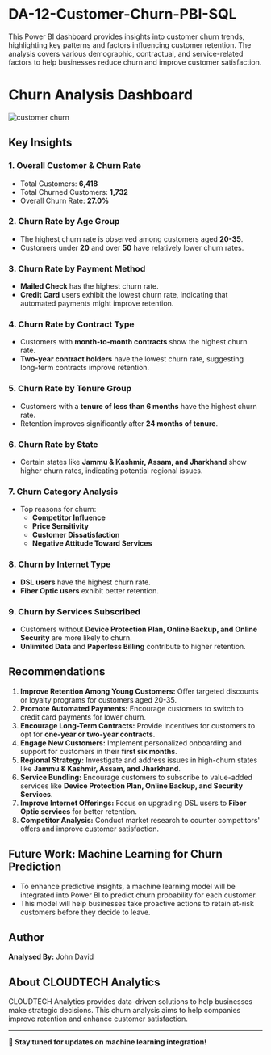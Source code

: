 # DA-12-Customer-Churn-PBI-SQL
This Power BI dashboard provides insights into customer churn trends, highlighting key patterns and factors influencing customer retention. The analysis covers various demographic, contractual, and service-related factors to help businesses reduce churn and improve customer satisfaction.

# Churn Analysis Dashboard

![customer churn](https://github.com/user-attachments/assets/bbb135f6-c0d2-46e7-90a4-cc90bdb3bc17)

## Key Insights

### 1. **Overall Customer & Churn Rate**
- Total Customers: **6,418**
- Total Churned Customers: **1,732**
- Overall Churn Rate: **27.0%**

### 2. **Churn Rate by Age Group**
- The highest churn rate is observed among customers aged **20-35**.
- Customers under **20** and over **50** have relatively lower churn rates.

### 3. **Churn Rate by Payment Method**
- **Mailed Check** has the highest churn rate.
- **Credit Card** users exhibit the lowest churn rate, indicating that automated payments might improve retention.

### 4. **Churn Rate by Contract Type**
- Customers with **month-to-month contracts** show the highest churn rate.
- **Two-year contract holders** have the lowest churn rate, suggesting long-term contracts improve retention.

### 5. **Churn Rate by Tenure Group**
- Customers with a **tenure of less than 6 months** have the highest churn rate.
- Retention improves significantly after **24 months of tenure**.

### 6. **Churn Rate by State**
- Certain states like **Jammu & Kashmir, Assam, and Jharkhand** show higher churn rates, indicating potential regional issues.

### 7. **Churn Category Analysis**
- Top reasons for churn:
  - **Competitor Influence**
  - **Price Sensitivity**
  - **Customer Dissatisfaction**
  - **Negative Attitude Toward Services**

### 8. **Churn by Internet Type**
- **DSL users** have the highest churn rate.
- **Fiber Optic users** exhibit better retention.

### 9. **Churn by Services Subscribed**
- Customers without **Device Protection Plan, Online Backup, and Online Security** are more likely to churn.
- **Unlimited Data** and **Paperless Billing** contribute to higher retention.

## Recommendations
1. **Improve Retention Among Young Customers:** Offer targeted discounts or loyalty programs for customers aged 20-35.
2. **Promote Automated Payments:** Encourage customers to switch to credit card payments for lower churn.
3. **Encourage Long-Term Contracts:** Provide incentives for customers to opt for **one-year or two-year contracts**.
4. **Engage New Customers:** Implement personalized onboarding and support for customers in their **first six months**.
5. **Regional Strategy:** Investigate and address issues in high-churn states like **Jammu & Kashmir, Assam, and Jharkhand**.
6. **Service Bundling:** Encourage customers to subscribe to value-added services like **Device Protection Plan, Online Backup, and Security Services**.
7. **Improve Internet Offerings:** Focus on upgrading DSL users to **Fiber Optic services** for better retention.
8. **Competitor Analysis:** Conduct market research to counter competitors' offers and improve customer satisfaction.

## Future Work: Machine Learning for Churn Prediction
- To enhance predictive insights, a machine learning model will be integrated into Power BI to predict churn probability for each customer.
- This model will help businesses take proactive actions to retain at-risk customers before they decide to leave.

## Author
**Analysed By:** John David

## About CLOUDTECH Analytics
CLOUDTECH Analytics provides data-driven solutions to help businesses make strategic decisions. This churn analysis aims to help companies improve retention and enhance customer satisfaction.

---
**📌 Stay tuned for updates on machine learning integration!**
